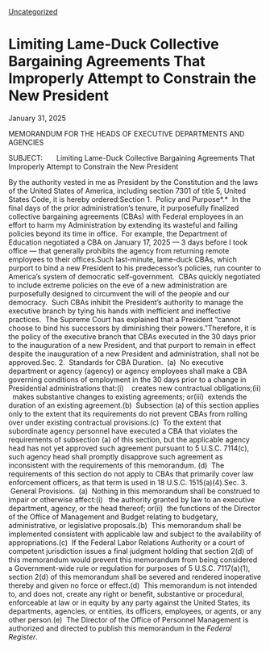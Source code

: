[Uncategorized](https://www.whitehouse.gov/uncategorized/)

# 					Limiting Lame-Duck Collective Bargaining Agreements That Improperly Attempt to Constrain the New President				

January 31, 2025

MEMORANDUM FOR THE HEADS OF EXECUTIVE DEPARTMENTS AND AGENCIES

SUBJECT:       Limiting Lame-Duck Collective Bargaining Agreements That Improperly Attempt to Constrain the New President

By the authority vested in me as President by the Constitution and the laws of the United States of America, including section 7301 of title 5, United States Code, it is hereby ordered:Section 1.  Policy and Purpose*.*  In the final days of the prior administration’s tenure, it purposefully finalized collective bargaining agreements (CBAs) with Federal employees in an effort to harm my Administration by extending its wasteful and failing policies beyond its time in office.  For example, the Department of Education negotiated a CBA on January 17, 2025 — 3 days before I took office — that generally prohibits the agency from returning remote employees to their offices.Such last-minute, lame-duck CBAs, which purport to bind a new President to his predecessor’s policies, run counter to America’s system of democratic self-government.  CBAs quickly negotiated to include extreme policies on the eve of a new administration are purposefully designed to circumvent the will of the people and our democracy.  Such CBAs inhibit the President’s authority to manage the executive branch by tying his hands with inefficient and ineffective practices.  The Supreme Court has explained that a President “cannot choose to bind his successors by diminishing their powers.”Therefore, it is the policy of the executive branch that CBAs executed in the 30 days prior to the inauguration of a new President, and that purport to remain in effect despite the inauguration of a new President and administration, shall not be approved.Sec. 2.  Standards for CBA Duration.  (a)  No executive department or agency (agency) or agency employees shall make a CBA governing conditions of employment in the 30 days prior to a change in Presidential administrations that:(i)    creates new contractual obligations;(ii)   makes substantive changes to existing agreements; or(iii)  extends the duration of an existing agreement.(b)  Subsection (a) of this section applies only to the extent that its requirements do not prevent CBAs from rolling over under existing contractual provisions.(c)  To the extent that subordinate agency personnel have executed a CBA that violates the requirements of subsection (a) of this section, but the applicable agency head has not yet approved such agreement pursuant to 5 U.S.C. 7114(c), such agency head shall promptly disapprove such agreement as inconsistent with the requirements of this memorandum. (d)  The requirements of this section do not apply to CBAs that primarily cover law enforcement officers, as that term is used in 18 U.S.C. 1515(a)(4).Sec. 3.  General Provisions.  (a)  Nothing in this memorandum shall be construed to impair or otherwise affect:(i)   the authority granted by law to an executive department, agency, or the head thereof; or(ii)  the functions of the Director of the Office of Management and Budget relating to budgetary, administrative, or legislative proposals.(b)  This memorandum shall be implemented consistent with applicable law and subject to the availability of appropriations.(c)  If the Federal Labor Relations Authority or a court of competent jurisdiction issues a final judgment holding that section 2(d) of this memorandum would prevent this memorandum from being considered a Government-wide rule or regulation for purposes of 5 U.S.C. 7117(a)(1), section 2(d) of this memorandum shall be severed and rendered inoperative thereby and given no force or effect.(d)  This memorandum is not intended to, and does not, create any right or benefit, substantive or procedural, enforceable at law or in equity by any party against the United States, its departments, agencies, or entities, its officers, employees, or agents, or any other person.(e)  The Director of the Office of Personnel Management is authorized and directed to publish this memorandum in the *Federal Register*.

